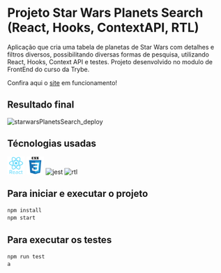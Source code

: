 # Projeto Star Wars Planets Search (React, Hooks, ContextAPI, RTL)

Aplicação que cria uma tabela de planetas de Star Wars com detalhes e filtros diversos, possibilitando diversas formas de pesquisa, utilizando React, Hooks, Context API e testes. Projeto desenvolvido no modulo de FrontEnd do curso da Trybe.

Confira aqui o [site](https://starwars-planets-search-react-hooks.vercel.app/) em funcionamento!

## Resultado final
![starwarsPlanetsSearch_deploy](https://github.com/martin-bachmann/starwars-planets-search-react-hooks/blob/main/public/starWarsPlanetsSearch_deploy.gif?raw=true)

## Técnologias usadas
<p align="left">
  <img src="https://raw.githubusercontent.com/devicons/devicon/master/icons/react/react-original-wordmark.svg" alt="react" width="40" height="40"/> 
  <img src="https://raw.githubusercontent.com/devicons/devicon/master/icons/css3/css3-original-wordmark.svg" alt="css3" width="40" height="40"/> 
  <img src="https://iconape.com/wp-content/png_logo_vector/jest-logo.png" alt="jest" width="40" height="40" />
  <img src="https://testing-library.com/img/octopus-64x64.png" alt="rtl" width="40" height="40" />
</p>

## Para iniciar e executar o projeto
```bash
npm install
npm start
``` 

## Para executar os testes
```bash
npm run test
a
``` 

